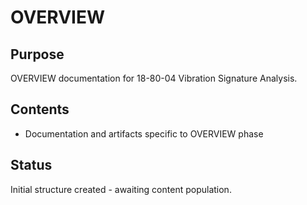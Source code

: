 # OVERVIEW

## Purpose
OVERVIEW documentation for 18-80-04 Vibration Signature Analysis.

## Contents
- Documentation and artifacts specific to OVERVIEW phase

## Status
Initial structure created - awaiting content population.
